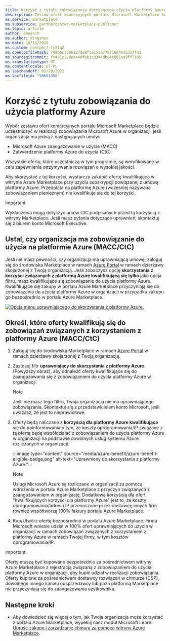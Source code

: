 ```yaml
---
title: Korzyść z tytułu zobowiązania dotyczącego użycia platformy Azure — Azure Marketplace
description: Zestaw ofert komercyjnych portalu Microsoft Marketplace będzie uczestniczyć w realizacji zobowiązania do Microsoft Azure w organizacji
ms.service: marketplace
ms.subservice: partnercenter-marketplace-publisher
ms.topic: article
author: emuench
ms.author: mingshen
ms.date: 10/15/2020
ms.custom: contperf-fy21q2
ms.openlocfilehash: 748b6c3506127de8fce153a77571664ea531ffa1
ms.sourcegitcommit: fc401c220eaa40f6b3c8344db84b801aa9ff7185
ms.translationtype: MT
ms.contentlocale: pl-PL
ms.lasthandoff: 01/20/2021
ms.locfileid: "98601358"
---
```

# <a name="azure-consumption-commitment-benefit"></a>Korzyść z tytułu zobowiązania do użycia platformy Azure

Wybór zestawu ofert komercyjnych portalu Microsoft Marketplace będzie uczestniczyć w realizacji zobowiązania Microsoft Azure w organizacji, jeśli organizacja ma jedną z następujących umów:

- Microsoft Azure zaangażowanie w użycie (MACC)
- Zatwierdzenie platformy Azure do użycia (CtC)

Wszystkie oferty, które uczestniczą w tym programie, są weryfikowane w celu zapewnienia otrzymywania rozwiązań o wysokiej jakości.

Aby skorzystać z tej korzyści, wystarczy zakupić ofertę kwalifikującą w witrynie Azure Marketplace przy użyciu subskrypcji powiązanej z umową platformy Azure. Przedpłata na platformę Azure (wcześniej nazywana zobowiązaniem pieniężnym) nie kwalifikuje się do tej korzyści.

> [!IMPORTANT]
> Wykluczenia mogą dotyczyć umów CtC podpisanych przed tą korzyścią z witryny Marketplace. Jeśli masz pytania dotyczące uprawnień, skontaktuj się z biurem konto Microsoft Executive.

## <a name="determine-if-your-organization-has-an-azure-consumption-commitment-maccctc"></a>Ustal, czy organizacja ma zobowiązanie do użycia na platformie Azure (MACC/CtC)

Jeśli nie masz pewności, czy organizacja ma uprawniającą umowę, zaloguj się do środowiska Marketplace w ramach [Azure Portal](https://ms.portal.azure.com/#blade/Microsoft_Azure_Marketplace/MarketplaceOffersBlade/selectedMenuItemId/home) w ramach dzierżawy skojarzonej z Twoją organizacją. Jeśli zobaczysz opcję **skorzystania z korzyści związanych z platformą Azure kwalifikującą się tylko** jako opcja filtru, masz kwalifikujące się zobowiązanie do użycia platformy Azure. Kwalifikujące się zakupy w portalu Azure Marketplace przyczyniają się do zobowiązania do użycia platformy Azure w organizacji w przypadku zakupu go bezpośrednio w portalu Azure Marketplace.

[![Opcja menu uprawniającego do skorzystania z platformy Azure.](media/azure-benefit/azure-benefit-eligible.png)](media/azure-benefit/azure-benefit-eligible.png#lightbox)

## <a name="determine-which-offers-are-eligible-for-azure-consumption-commitments-maccctc"></a>Określ, które oferty kwalifikują się do zobowiązań związanych z korzystaniem z platformy Azure (MACC/CtC)

1. Zaloguj się do środowiska Marketplace w ramach [Azure Portal](https://ms.portal.azure.com/#blade/Microsoft_Azure_Marketplace/MarketplaceOffersBlade/selectedMenuItemId/home) w ramach dzierżawy skojarzonej z Twoją organizacją.
2. Zastosuj filtr **uprawniający do skorzystania z platformy Azure** (Powyższy obraz), aby odnaleźć oferty kwalifikujące się do zaangażowania się z zobowiązaniem do użycia platformy Azure w organizacji.

   > [!NOTE]
   > Jeśli nie masz tego filtru, Twoja organizacja nie ma uprawniającego zobowiązania. Skontaktuj się z przedstawicielem konto Microsoft, jeśli uważasz, że jest to nieprawidłowe.
 
3. Oferty będą naliczane z **korzyścią dla platformy Azure kwalifikujące** się do poinformowania o tym, że koszty oprogramowania/IP związane z tą ofertą będą współdziałać z zobowiązaniem do użycia platformy Azure w organizacji na podstawie dowolnych usług systemu Azure rozliczanych w organizacji.

    :::image type="content" source="media/azure-benefit/azure-benefit-eligible-badge.png" alt-text="Uprawniony do skorzystania z platformy Azure.":::

   > [!NOTE]
   > Usługi Microsoft Azure są rozliczane w organizacji za pomocą wdrożenia w portalu Azure Marketplace z przyczyn związanych z zaangażowaniem w organizację. Dodatkową korzyścią dla ofert "kwalifikujących korzyści dla platformy Azure" jest to, że koszty oprogramowania/adresu IP przenoszone przez dostawcę innych firm również współtworzą 100% faktury portalu Azure Marketplace.

4. Kup/Utwórz ofertę bezpośrednio w portalu Azure Marketplace. Firma Microsoft wniesie udział w 100% ofert uprawniających do użycia w organizacji w ramach zobowiązań związanych z korzystaniem z platformy Azure w ramach Twojej firmy, w tym kosztów oprogramowania/IP.

> [!IMPORTANT]
> Oferty muszą być kupowane bezpośrednio za pośrednictwem witryny Azure Marketplace z rejestracją związaną z zobowiązaniem do użycia platformy Azure w organizacji, aby kupić udział w realizacji zobowiązania. Oferty kupione za pośrednictwem dostawcy rozwiązań w chmurze (CSP), dowolnego innego kanału odsprzedawcy lub poza platformą Marketplace nie przyczyniają się do zaangażowania użytkownika.

## <a name="next-steps"></a>Następne kroki

- Aby dowiedzieć się więcej o tym, jak Twoja organizacja może korzystać z portalu Azure Marketplace, wypełnij nasz moduł Microsoft Learn: [Uprość zakupy i zarządzanie chmurą za pomocą witryny Azure Marketplace](/learn/modules/simplify-cloud-procurement-governance-azure-marketplace/).
